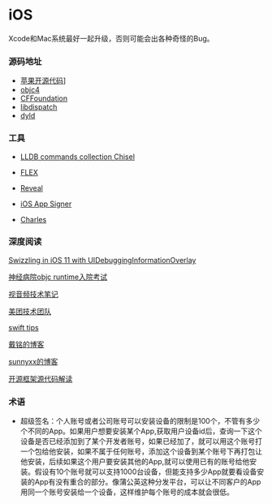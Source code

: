 # iOS

Xcode和Mac系统最好一起升级，否则可能会出各种奇怪的Bug。



### 源码地址

* [苹果开源代码](https://opensource.apple.com/tarballs/)]
* [objc4](https://opensource.apple.com/tarballs/objc4/)
* [CFFoundation](https://opensource.apple.com/tarballs/CF/CF-855.17.tar.gz)
* [libdispatch](https://opensource.apple.com/tarballs/libdispatch/)
* [dyld](https://opensource.apple.com/tarballs/dyld/)

### 工具

* [LLDB commands collection Chisel](https://github.com/facebook/chisel)

* [FLEX](https://github.com/Flipboard/FLEX)

* [Reveal](https://revealapp.com)

* [iOS App Signer]()

* [Charles]()

  

### 深度阅读

[Swizzling in iOS 11 with UIDebuggingInformationOverlay](https://www.raywenderlich.com/295-swizzling-in-ios-11-with-uidebugginginformationoverlay)

[神经病院objc runtime入院考试](https://blog.sunnyxx.com/2014/11/06/runtime-nuts/)

[视音频技术笔记](https://blog.csdn.net/leixiaohua1020)

[美团技术团队](https://tech.meituan.com/archives)

[swift tips](https://swifter.tips)

[戴铭的博客](https://ming1016.github.io)

[sunnyxx的博客](https://blog.sunnyxx.com)

[开源框架源代码解读](https://github.com/draveness/analyze)

### 术语

* 超级签名：个人账号或者公司账号可以安装设备的限制是100个，不管有多少个不同的App。如果用户想要安装某个App,获取用户设备id后，查询一下这个设备是否已经添加到了某个开发者账号，如果已经加了，就可以用这个账号打一个包给他安装，如果不属于任何账号，添加这个设备到某个账号下再打包让他安装，后续如果这个用户要安装其他的App,就可以使用已有的账号给他安装。假设有10个账号就可以支持1000台设备，但能支持多少App就要看设备安装的App有没有重合的部分。像蒲公英这种分发平台，可以让不同客户的App用同一个账号安装给一个设备，这样维护每个账号的成本就会很低。

  